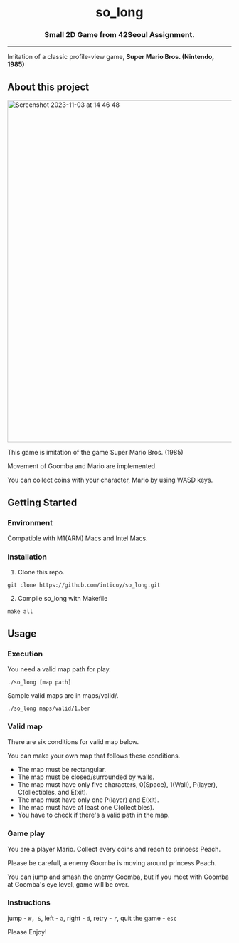 <h1 align="center">
  so_long
</h1>

<h3 align="center">
  Small 2D Game from 42Seoul Assignment.
</h3>

---

Imitation of a classic profile-view game, **Super Mario Bros. (Nintendo, 1985)**

## About this project

<img width="768" alt="Screenshot 2023-11-03 at 14 46 48" src="https://github.com/inticoy/so_long/assets/55380241/6f7aa194-d0f1-42df-9262-e25004a2eed7">

This game is imitation of the game Super Mario Bros. (1985)

Movement of Goomba and Mario are implemented.

You can collect coins with your character, Mario by using WASD keys.

## Getting Started

### Environment

Compatible with M1(ARM) Macs and Intel Macs.

### Installation

1. Clone this repo.

```
git clone https://github.com/inticoy/so_long.git
```

2. Compile so_long with Makefile

```
make all
```

## Usage

### Execution

You need a valid map path for play.

```
./so_long [map path]
```

Sample valid maps are in maps/valid/.

```
./so_long maps/valid/1.ber
```

### Valid map

There are six conditions for valid map below.

You can make your own map that follows these conditions.

- The map must be rectangular.
- The map must be closed/surrounded by walls.
- The map must have only five characters, 0(Space), 1(Wall), P(layer), C(ollectibles, and E(xit).
- The map must have only one P(layer) and E(xit).
- The map must have at least one C(ollectibles).
- You have to check if there's a valid path in the map.

### Game play

You are a player Mario. Collect every coins and reach to princess Peach.

Please be carefull, a enemy Goomba is moving around princess Peach.

You can jump and smash the enemy Goomba, but if you meet with Goomba at Goomba's eye level, game will be over.

### Instructions

jump - `W, S`, left - `a`, right - `d`, retry - `r`, quit the game - `esc`

Please Enjoy!
